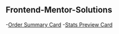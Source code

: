 ## Frontend-Mentor-Solutions 
 -[Order Summary Card](https://github.com/amitkafle/FEM-order-summary-component)
 -[Stats Preview Card](https://github.com/amitkafle/FEM-Stats-Preview-Card-Component)

